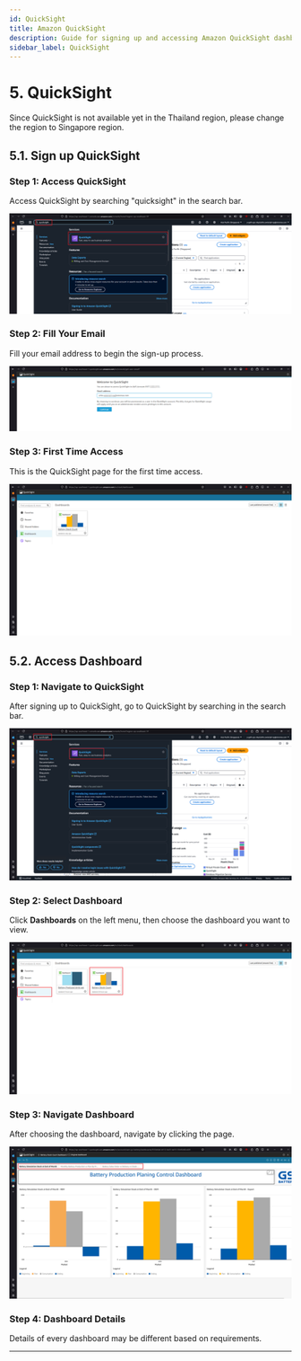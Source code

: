 ```yaml
---
id: QuickSight
title: Amazon QuickSight
description: Guide for signing up and accessing Amazon QuickSight dashboards. Includes region configuration and navigation instructions.
sidebar_label: QuickSight
---
```


# 5. QuickSight

Since QuickSight is not available yet in the Thailand region, please change the region to Singapore region.

## 5.1. Sign up QuickSight

### Step 1: Access QuickSight
Access QuickSight by searching "quicksight" in the search bar.

![search bar](./img/image26.png)

### Step 2: Fill Your Email
Fill your email address to begin the sign-up process.

![QuickSight sign up](./img/image27.png)

### Step 3: First Time Access
This is the QuickSight page for the first time access.

![QuickSight page](./img/image28.png)

## 5.2. Access Dashboard

### Step 1: Navigate to QuickSight
After signing up to QuickSight, go to QuickSight by searching in the search bar.

![Search bar](./img/image29.png)

### Step 2: Select Dashboard
Click **Dashboards** on the left menu, then choose the dashboard you want to view.

![QuickSight](./img/image30.png)

### Step 3: Navigate Dashboard
After choosing the dashboard, navigate by clicking the page.

![Dashboard](./img/image31.png)

### Step 4: Dashboard Details
Details of every dashboard may be different based on requirements.

---


